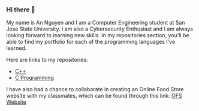 ### Hi there 👋

My name is An Nguyen and I am a Computer Engineering student at San Jose State University. I am also a Cybersecurity Enthusiast and I am always looking forward to learning new skills. In my repositories section, you'll be able to find my portfolio for each of the programming languages I've learned.

Here are links to my repositories: 
* [C++](https://github.com/TenaCity23/CPP)
* [C Programming](https://github.com/TenaCity23/c_programming)

I have also had a chance to collaborate in creating an Online Food Store website with my classmates, which can be found through this link: [OFS Website](https://github.com/venajustin/OnlineFoodStore)
